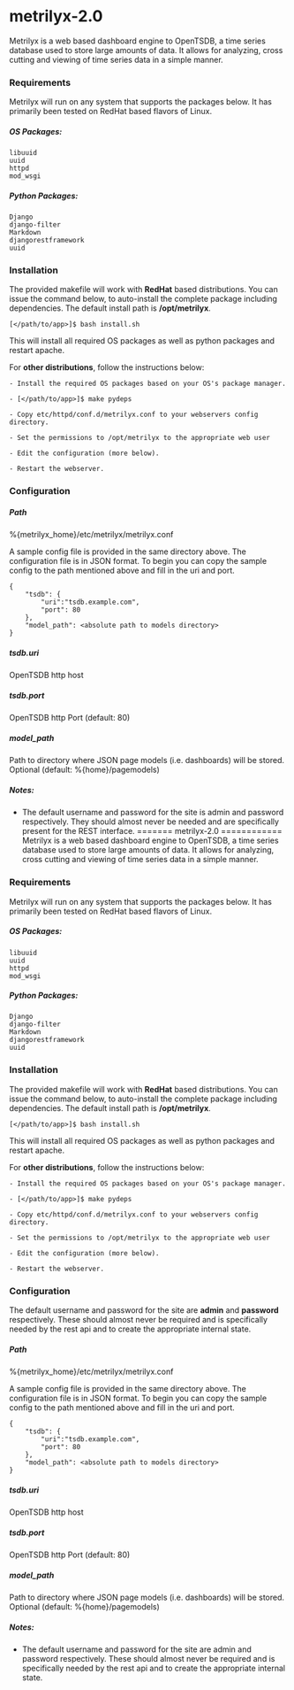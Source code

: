 metrilyx-2.0
============
Metrilyx is a web based dashboard engine  to OpenTSDB, a time series database used to store large amounts of data.  It allows for analyzing, cross cutting and viewing of time series data in a simple manner.
 
### Requirements
Metrilyx will run on any system that supports the packages below.  It has primarily been tested on RedHat based flavors of Linux.

##### OS Packages:
	libuuid
	uuid
	httpd
	mod_wsgi
	

##### Python Packages:
	Django
	django-filter
	Markdown
	djangorestframework
	uuid

### Installation
The provided makefile will work with **RedHat** based distributions.  You can issue the command below, to auto-install the complete package including dependencies. The default install path is **/opt/metrilyx**.	
	
	[</path/to/app>]$ bash install.sh
	

This will install all required OS packages as well as python packages and restart apache.  

For **other distributions**, follow the instructions below:

	- Install the required OS packages based on your OS's package manager.
	
	- [</path/to/app>]$ make pydeps
	
	- Copy etc/httpd/conf.d/metrilyx.conf to your webservers config directory.
	
	- Set the permissions to /opt/metrilyx to the appropriate web user 

	- Edit the configuration (more below).

	- Restart the webserver.

### Configuration

##### Path 
%{metrilyx_home}/etc/metrilyx/metrilyx.conf

A sample config file is provided in the same directory above.  The configuration file is in JSON format.  To begin you can copy the sample config to the path mentioned above and fill in the uri and port.
	
	{
		"tsdb": {
			"uri":"tsdb.example.com",
			"port": 80
		},
		"model_path": <absolute path to models directory>
	}
	
##### tsdb.uri
OpenTSDB http host

##### tsdb.port
OpenTSDB http Port (default: 80)

##### model_path
Path to directory where JSON page models (i.e. dashboards) will be stored.  Optional (default: %{home}/pagemodels)


##### Notes:
- The default username and password for the site is admin and password respectively.  They should almost never be needed and are specifically present for the REST interface.
=======
metrilyx-2.0
============
Metrilyx is a web based dashboard engine  to OpenTSDB, a time series database used to store large amounts of data.  It allows for analyzing, cross cutting and viewing of time series data in a simple manner.
 
### Requirements
Metrilyx will run on any system that supports the packages below.  It has primarily been tested on RedHat based flavors of Linux.

##### OS Packages:
	libuuid
	uuid
	httpd
	mod_wsgi
	

##### Python Packages:
	Django
	django-filter
	Markdown
	djangorestframework
	uuid

### Installation
The provided makefile will work with **RedHat** based distributions.  You can issue the command below, to auto-install the complete package including dependencies. The default install path is **/opt/metrilyx**.	
	
	[</path/to/app>]$ bash install.sh
	

This will install all required OS packages as well as python packages and restart apache.  

For **other distributions**, follow the instructions below:

	- Install the required OS packages based on your OS's package manager.
	
	- [</path/to/app>]$ make pydeps
	
	- Copy etc/httpd/conf.d/metrilyx.conf to your webservers config directory.
	
	- Set the permissions to /opt/metrilyx to the appropriate web user 

	- Edit the configuration (more below).

	- Restart the webserver.

### Configuration
The default username and password for the site are **admin** and **password** respectively.  These should almost never be required and is specifically needed by the rest api and to create the appropriate internal state.
##### Path 
%{metrilyx_home}/etc/metrilyx/metrilyx.conf

A sample config file is provided in the same directory above.  The configuration file is in JSON format.  To begin you can copy the sample config to the path mentioned above and fill in the uri and port.
	
	{
		"tsdb": {
			"uri":"tsdb.example.com",
			"port": 80
		},
		"model_path": <absolute path to models directory>
	}
	
##### tsdb.uri
OpenTSDB http host

##### tsdb.port
OpenTSDB http Port (default: 80)

##### model_path
Path to directory where JSON page models (i.e. dashboards) will be stored.  Optional (default: %{home}/pagemodels)

##### Notes:
- The default username and password for the site are admin and password respectively. These should almost never be required and is specifically needed by the rest api and to create the appropriate internal state.